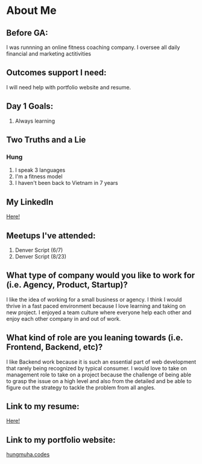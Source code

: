 # About Me

## Before GA:
I was runnning an online fitness coaching company. I oversee all daily financial and marketing actitivities 

## Outcomes support I need:
I will need help with portfolio website and resume.

## Day 1 Goals:
1. Always learning

## Two Truths and a Lie

### Hung
1. I speak 3 languages
2. I'm a fitness model
3. I haven't been back to Vietnam in 7 years


## My LinkedIn
[Here!](https://www.linkedin.com/in/hung-muhamath-56721284/)

## Meetups I've attended:
1. Denver Script (6/7)
2. Denver Script (8/23)

## What type of company would you like to work for (i.e. Agency, Product, Startup)?
I like the idea of working for a small business or agency. I think I would thrive in a fast paced environment because I love learning and taking on new project. I enjoyed a team culture where everyone help each other and enjoy each other company in and out of work.

## What kind of role are you leaning towards (i.e. Frontend, Backend, etc)?
I like Backend work because it is such an essential part of web development that rarely being recognized by typical consumer. I would love to take on management role to take on a project because the challenge of being able to grasp the issue on a high level and also from the detailed and be able to figure out the strategy to tackle the problem from all angles.

## Link to my resume: 
[Here!](Hung-resume.pdf)

## Link to my portfolio website: 
[hungmuha.codes](http://www.hungmuha.codes)
